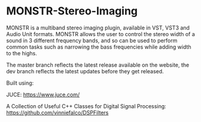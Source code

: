 # MONSTR-Stereo-Imaging
MONSTR is a multiband stereo imaging plugin, available in VST, VST3 and Audio Unit formats. MONSTR allows the user to control the stereo width of a sound in 3 different frequency bands, and so can be used to perform common tasks such as narrowing the bass frequencies while adding width to the highs.  

The master branch reflects the latest release available on the website, the dev branch reflects the latest updates before they get released.  

Built using:  

JUCE: https://www.juce.com/  

A Collection of Useful C++ Classes for Digital Signal Processing: https://github.com/vinniefalco/DSPFilters  